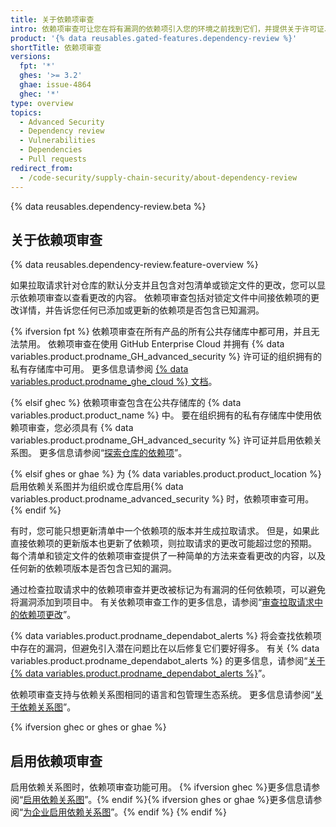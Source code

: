 ```yaml
---
title: 关于依赖项审查
intro: 依赖项审查可让您在将有漏洞的依赖项引入您的环境之前找到它们，并提供关于许可证、依赖项和依赖项存在时间的信息。
product: '{% data reusables.gated-features.dependency-review %}'
shortTitle: 依赖项审查
versions:
  fpt: '*'
  ghes: '>= 3.2'
  ghae: issue-4864
  ghec: '*'
type: overview
topics:
  - Advanced Security
  - Dependency review
  - Vulnerabilities
  - Dependencies
  - Pull requests
redirect_from:
  - /code-security/supply-chain-security/about-dependency-review
---
```


{% data reusables.dependency-review.beta %}

## 关于依赖项审查

{% data reusables.dependency-review.feature-overview %}

如果拉取请求针对仓库的默认分支并且包含对包清单或锁定文件的更改，您可以显示依赖项审查以查看更改的内容。 依赖项审查包括对锁定文件中间接依赖项的更改详情，并告诉您任何已添加或更新的依赖项是否包含已知漏洞。

{% ifversion fpt %}
依赖项审查在所有产品的所有公共存储库中都可用，并且无法禁用。 依赖项审查在使用 GitHub Enterprise Cloud 并拥有 {% data variables.product.prodname_GH_advanced_security %} 许可证的组织拥有的私有存储库中可用。 更多信息请参阅 [{% data variables.product.prodname_ghe_cloud %} 文档](/enterprise-cloud@latest/code-security/supply-chain-security/understanding-your-software-supply-chain/about-dependency-review)。

{% elsif ghec %}
依赖项审查包含在公共存储库的 {% data variables.product.product_name %} 中。 要在组织拥有的私有存储库中使用依赖项审查，您必须具有 {% data variables.product.prodname_GH_advanced_security %} 许可证并启用依赖关系图。 更多信息请参阅“[探索仓库的依赖项](/code-security/supply-chain-security/understanding-your-software-supply-chain/exploring-the-dependencies-of-a-repository#enabling-and-disabling-the-dependency-graph-for-a-private-repository)”。

{% elsif ghes or ghae %}
为 {% data variables.product.product_location %} 启用依赖关系图并为组织或仓库启用{% data variables.product.prodname_advanced_security %} 时，依赖项审查可用。
{% endif %}

有时，您可能只想更新清单中一个依赖项的版本并生成拉取请求。 但是，如果此直接依赖项的更新版本也更新了依赖项，则拉取请求的更改可能超过您的预期。 每个清单和锁定文件的依赖项审查提供了一种简单的方法来查看更改的内容，以及任何新的依赖项版本是否包含已知的漏洞。

通过检查拉取请求中的依赖项审查并更改被标记为有漏洞的任何依赖项，可以避免将漏洞添加到项目中。 有关依赖项审查工作的更多信息，请参阅“[审查拉取请求中的依赖项更改](/pull-requests/collaborating-with-pull-requests/reviewing-changes-in-pull-requests/reviewing-dependency-changes-in-a-pull-request)”。

{% data variables.product.prodname_dependabot_alerts %} 将会查找依赖项中存在的漏洞，但避免引入潜在问题比在以后修复它们要好得多。 有关 {% data variables.product.prodname_dependabot_alerts %} 的更多信息，请参阅“[关于 {% data variables.product.prodname_dependabot_alerts %}](/github/managing-security-vulnerabilities/about-alerts-for-vulnerable-dependencies#dependabot-alerts-for-vulnerable-dependencies)”。

依赖项审查支持与依赖关系图相同的语言和包管理生态系统。 更多信息请参阅“[关于依赖关系图](/github/visualizing-repository-data-with-graphs/about-the-dependency-graph#supported-package-ecosystems)”。

{% ifversion ghec or ghes or ghae %}
## 启用依赖项审查

启用依赖关系图时，依赖项审查功能可用。 {% ifversion ghec %}更多信息请参阅“[启用依赖关系图](/code-security/supply-chain-security/understanding-your-software-supply-chain/about-the-dependency-graph#enabling-the-dependency-graph)”。{% endif %}{% ifversion ghes or ghae %}更多信息请参阅“[为企业启用依赖关系图](/admin/code-security/managing-supply-chain-security-for-your-enterprise/enabling-the-dependency-graph-for-your-enterprise)”。{% endif %}
{% endif %}
